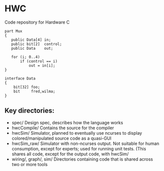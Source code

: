 # HWC
Code repository for Hardware C

~~~
part Mux
{
   public Data[4] in;
   public bit[2]  control;
   public Data    out;
   
   for (i; 0..4)
       if (control == i)
           out = in[i];
}

interface Data
{
    bit[32] foo;
    bit     fred,wilma;
}
~~~

## Key directories:
- spec/
  Design spec, describes how the language works
- hwcCompile/
  Contains the source for the compiler
- hwcSim/
  Simulator, planned to eventually use ncurses to display colored/manipulated source code as a quasi-GUI
- hwcSim_raw/
  Simulator with non-ncurses output.  Not suitable for human consumption, except for experts; used for running unit tests.  (This shares all code, except for the output code, with hwcSim/
- wiring/, graph/, sim/
  Directories containing code that is shared across two or more tools
